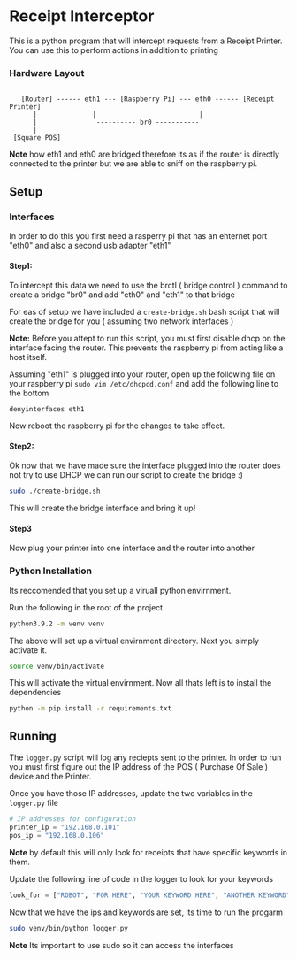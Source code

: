 # Receipt Interceptor

This is a python program that will intercept requests from a Receipt Printer. You can use this to perform actions in addition to printing

### Hardware Layout

```

   [Router] ------ eth1 --- [Raspberry Pi] --- eth0 ------ [Receipt Printer]
      |              |                          |
      |               ---------- br0 -----------
      |
 [Square POS]

```

**Note** how eth1 and eth0 are bridged therefore its as if the router is directly connected to the printer but we are able to sniff on the raspberry pi.

## Setup

### Interfaces

In order to do this you first need a rasperry pi that has an ehternet port "eth0" and also a second usb adapter "eth1"

#### Step1:

To intercept this data we need to use the brctl ( bridge control ) command to create a bridge "br0" and add "eth0" and "eth1" to that bridge

For eas of setup we have included a `create-bridge.sh` bash script that will create the bridge for you ( assuming two network interfaces )

**Note:** Before you attept to run this script, you must first disable dhcp on the interface facing the router. This prevents the raspberry pi from acting like a host itself.

Assuming "eth1" is plugged into your router, open up the following file on your raspberry pi `sudo vim /etc/dhcpcd.conf` and add the following line to the bottom

```
denyinterfaces eth1
```

Now reboot the raspberry pi for the changes to take effect.

#### Step2:

Ok now that we have made sure the interface plugged into the router does not try to use DHCP we can run our script to create the bridge :)

```bash
sudo ./create-bridge.sh
```

This will create the bridge interface and bring it up!

#### Step3

Now plug your printer into one interface and the router into another

### Python Installation

Its reccomended that you set up a viruall python envirnment.

Run the following in the root of the project.

```bash
python3.9.2 -m venv venv
```

The above will set up a virtual envirnment directory. Next you simply activate it.

```bash
source venv/bin/activate
```

This will activate the virtual envirnment. Now all thats left is to install the dependencies

```bash
python -m pip install -r requirements.txt
```

## Running

The `logger.py` script will log any reciepts sent to the printer. In order to run you must first figure out the IP address of the POS ( Purchase Of Sale ) device and the Printer.

Once you have those IP addresses, update the two variables in the `logger.py` file

```python
# IP addresses for configuration
printer_ip = "192.168.0.101"
pos_ip = "192.168.0.106"
```

**Note** by default this will only look for receipts that have specific keywords in them.

Update the following line of code in the logger to look for your keywords

```python
look_for = ["ROBOT", "FOR HERE", "YOUR KEYWORD HERE", "ANOTHER KEYWORD"]
```

Now that we have the ips and keywords are set, its time to run the progarm

```bash
sudo venv/bin/python logger.py
```

**Note** Its important to use sudo so it can access the interfaces
